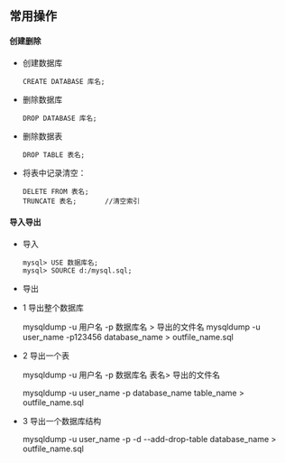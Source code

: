 ## 常用操作

#### 创建删除 

- 创建数据库

      CREATE DATABASE 库名;

- 删除数据库

      DROP DATABASE 库名;

- 删除数据表

      DROP TABLE 表名;

- 将表中记录清空：

      DELETE FROM 表名;
      TRUNCATE 表名;       //清空索引

#### 导入导出

- 导入

      mysql> USE 数据库名;
      mysql> SOURCE d:/mysql.sql;
      
- 导出 

- 1 导出整个数据库

    mysqldump -u 用户名 -p 数据库名 > 导出的文件名
    mysqldump -u user_name -p123456 database_name > outfile_name.sql

- 2 导出一个表

    mysqldump -u 用户名 -p 数据库名 表名> 导出的文件名

    mysqldump -u user_name -p database_name table_name > outfile_name.sql

- 3 导出一个数据库结构

    mysqldump -u user_name -p -d --add-drop-table database_name > outfile_name.sql

